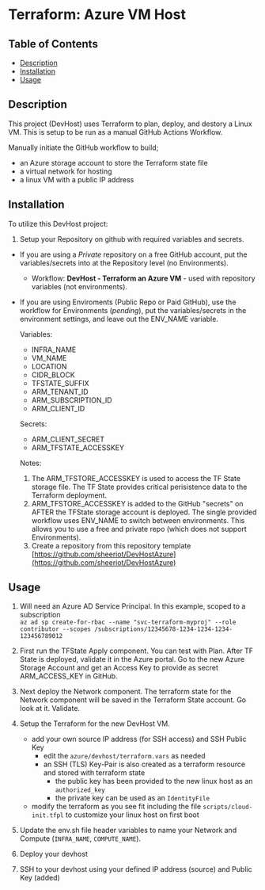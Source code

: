 # Terraform: Azure VM Host

## Table of Contents
  - [Description](#description)
  - [Installation](#installation)
  - [Usage](#usage)

## Description
This project (DevHost) uses Terraform to plan, deploy, and destory a Linux VM. This is setup to be run as a manual GitHub Actions Workflow.

Manually initiate the GitHub workflow to build;
- an Azure storage account to store the Terraform state file
- a virtual network for hosting
- a linux VM with a public IP address

## Installation

To utilize this DevHost project:

1. Setup your Repository on github with required variables and secrets.
  - If you are using a _Private_ repository on a free GitHub account, put the variables/secrets into at the Repository level (no Environments).
      - Workflow: **DevHost - Terraform an Azure VM** - used with repository variables (not environments).
  - If you are using Enviroments (Public Repo or Paid GitHub), use the workflow for Environments (_pending_), put the variables/secrets in the environment settings, and leave out the ENV_NAME variable.

    Variables:
    - INFRA_NAME
    - VM_NAME
    - LOCATION
    - CIDR_BLOCK
    - TFSTATE_SUFFIX
    - ARM_TENANT_ID
    - ARM_SUBSCRIPTION_ID
    - ARM_CLIENT_ID

    Secrets:
    - ARM_CLIENT_SECRET
    - ARM_TFSTATE_ACCESSKEY

    Notes:
    
    1. The ARM_TFSTORE_ACCESSKEY is used to access the TF State storage file. The TF State provides critical perisistence data to the Terraform deployment.
    1.  ARM_TFSTORE_ACCESSKEY is added to the GitHub "secrets" on AFTER the TFState storage account is deployed.
The single provided workflow uses ENV_NAME to switch between environments. This allows you to use a free and private repo (which does not support Environments).
    1. Create a repository from this repository template [https://github.com/sheeriot/DevHostAzure](https://github.com/sheeriot/DevHostAzure)

## Usage

1. Will need an Azure AD Service Principal. In this example, scoped to a subscription<br>
   ```az ad sp create-for-rbac --name "svc-terraform-myproj" --role contributor --scopes /subscriptions/12345678-1234-1234-1234-123456789012```

1. First run the TFState Apply component. You can test with Plan. After TF State is deployed, validate it in the Azure portal. Go to the new Azure Storage Account and get an Access Key to provide as secret ARM_ACCESS_KEY in GitHub.

1. Next deploy the Network component. The terraform state for the Network component will be saved in the Terraform State account. Go look at it. Validate.

1. Setup the Terraform for the new DevHost VM. 
   - add your own source IP address (for SSH access) and SSH Public Key
     - edit the `azure/devhost/terraform.vars` as needed
     - an SSH (TLS) Key-Pair is also created as a terraform resource and stored with terraform state
         - the public key has been provided to the new linux host as an `authorized_key`
         - the private key can be used as an `IdentityFile`
   - modify the terraform as you see fit including the file `scripts/cloud-init.tfpl` to customize your linux host on first boot

1. Update the env.sh file header variables to name your Network and Compute (`INFRA_NAME`, `COMPUTE_NAME`).

1. Deploy your devhost

1. SSH to your devhost using your defined IP address (source) and Public Key (added)

